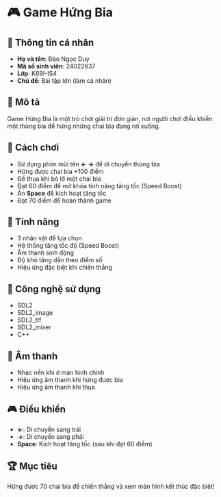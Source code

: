 # 🎮 Game Hứng Bia

## 📝 Thông tin cá nhân
- **Họ và tên**: Đào Ngọc Duy  
- **Mã số sinh viên**: 24022637  
- **Lớp**: K69I-IS4  
- **Chủ đề**: Bài tập lớn (làm cá nhân)  

## 📝 Mô tả
Game Hứng Bia là một trò chơi giải trí đơn giản, nơi người chơi điều khiển một thùng bia để hứng những chai bia đang rơi xuống. 

## 🎯 Cách chơi
- Sử dụng phím mũi tên **← →** để di chuyển thùng bia
- Hứng được chai bia +100 điểm
- Để thua khi bỏ lỡ một chai bia
- Đạt 60 điểm để mở khóa tính năng tăng tốc (Speed Boost)
- Ấn **Space** để kích hoạt tăng tốc
- Đạt 70 điểm để hoàn thành game

## 🎨 Tính năng
- 3 nhân vật để lựa chọn
- Hệ thống tăng tốc độ (Speed Boost)
- Âm thanh sinh động
- Độ khó tăng dần theo điểm số
- Hiệu ứng đặc biệt khi chiến thắng

## 🔧 Công nghệ sử dụng
- SDL2
- SDL2_image 
- SDL2_ttf
- SDL2_mixer
- C++

## 🎵 Âm thanh
- Nhạc nền khi ở màn hình chính
- Hiệu ứng âm thanh khi hứng được bia
- Hiệu ứng âm thanh khi thua

## 🎮 Điều khiển
- **←**: Di chuyển sang trái
- **→**: Di chuyển sang phải
- **Space**: Kích hoạt tăng tốc (sau khi đạt 60 điểm)

## 🏆 Mục tiêu

Hứng được 70 chai bia để chiến thắng và xem màn hình kết thúc đặc biệt!
